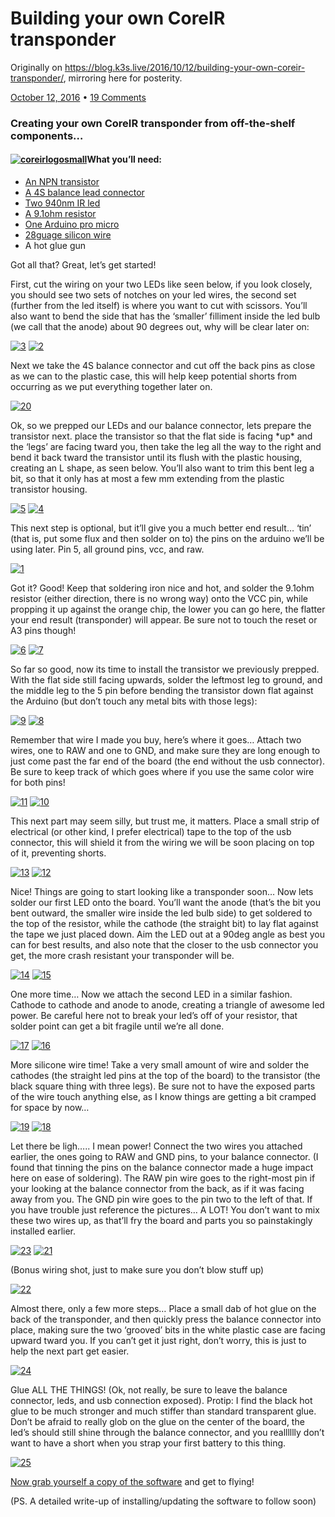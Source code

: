 # Building your own CoreIR transponder

Originally on https://blog.k3s.live/2016/10/12/building-your-own-coreir-transponder/, mirroring here for posterity.

[October 12, 2016](https://mrickert.com/building-your-own-coreir-transponder/) • [19 Comments](https://mrickert.com/building-your-own-coreir-transponder/#comments)

### Creating your own CoreIR transponder from off-the-shelf components…

#### [![coreirlogosmall](build-images/coreirlogosmall.png)](build-images/coreirlogosmall.png)What you’ll need:

*   [An NPN transistor](https://www.digikey.com/product-detail/en/fairchild-semiconductor/PN2222ATFR/PN2222AD26ZCT-ND/459004)
*   [A 4S balance lead connector](https://www.digikey.com/product-detail/en/jst-sales-america-inc/B5B-XH-A(LF)(SN)/455-2270-ND/1530483)
*   [Two 940nm IR led](https://www.digikey.com/product-detail/en/lumex-opto-components-inc/OED-EL-1L2/67-1001-ND/270797)
*   [A 9.1ohm resistor](https://www.digikey.com/product-detail/en/vishay-dale/CRCW25129R10JNEG/541-9.1XCT-ND/1178532)
*   [One Arduino pro micro](http://www.banggood.com/Pro-Micro-5V-16M-Mini-Leonardo-Microcontroller-Development-Board-For-Arduino-p-1077675.html?rmmds=buy)
*   [28guage silicon wire](http://www.banggood.com/1M-8101214161820222426-AWG-Silicone-Wire-SR-Wire-p-921159.html?rmmds=search)
*   A hot glue gun

Got all that? Great, let’s get started!

First, cut the wiring on your two LEDs like seen below, if you look closely, you should see two sets of notches on your led wires, the second set (further from the led itself) is where you want to cut with scissors. You’ll also want to bend the side that has the ‘smaller’ filliment inside the led bulb (we call that the anode) about 90 degrees out, why will be clear later on:

[![3](build-images/3-1.jpg)](build-images/3-1.jpg)
[![2](build-images/2-1.jpg)](build-images/2-1.jpg)

Next we take the 4S balance connector and cut off the back pins as close as we can to the plastic case, this will help keep potential shorts from occurring as we put everything together later on.

[![20](build-images/20.jpg)](build-images/20.jpg)

Ok, so we prepped our LEDs and our balance connector, lets prepare the transistor next. place the transistor so that the flat side is facing \*up\* and the ‘legs’ are facing tward you, then take the leg all the way to the right and bend it back tward the transistor until its flush with the plastic housing, creating an L shape, as seen below. You’ll also want to trim this bent leg a bit, so that it only has at most a few mm extending from the plastic transistor housing.

[![5](build-images/5.jpg)](build-images/5.jpg)
[![4](build-images/4.jpg)](build-images/4.jpg)

This next step is optional, but it’ll give you a much better end result… ‘tin’ (that is, put some flux and then solder on to) the pins on the arduino we’ll be using later. Pin 5, all ground pins, vcc, and raw.

[![1](build-images/1.jpg)](build-images/1.jpg)

Got it? Good! Keep that soldering iron nice and hot, and solder the 9.1ohm resistor (either direction, there is no wrong way) onto the VCC pin, while propping it up against the orange chip, the lower you can go here, the flatter your end result (transponder) will appear. Be sure not to touch the reset or A3 pins though!

[![6](build-images/6.jpg)](build-images/6.jpg)
[![7](build-images/7.jpg)](build-images/7.jpg)

So far so good, now its time to install the transistor we previously prepped. With the flat side still facing upwards, solder the leftmost leg to ground, and the middle leg to the 5 pin before bending the transistor down flat against the Arduino (but don’t touch any metal bits with those legs):

[![9](build-images/9.jpg)](build-images/9.jpg)
[![8](build-images/8.jpg)](build-images/8.jpg)

Remember that wire I made you buy, here’s where it goes… Attach two wires, one to RAW and one to GND, and make sure they are long enough to just come past the far end of the board (the end without the usb connector). Be sure to keep track of which goes where if you use the same color wire for both pins!

[![11](build-images/11.jpg)](build-images/11.jpg)
[![10](build-images/10.jpg)](build-images/10.jpg)

This next part may seem silly, but trust me, it matters. Place a small strip of electrical (or other kind, I prefer electrical) tape to the top of the usb connector, this will shield it from the wiring we will be soon placing on top of it, preventing shorts.

[![13](build-images/13.jpg)](build-images/13.jpg)
[![12](build-images/12.jpg)](build-images/12.jpg)

Nice! Things are going to start looking like a transponder soon… Now lets solder our first LED onto the board. You’ll want the anode (that’s the bit you bent outward, the smaller wire inside the led bulb side) to get soldered to the top of the resistor, while the cathode (the straight bit) to lay flat against the tape we just placed down. Aim the LED out at a 90deg angle as best you can for best results, and also note that the closer to the usb connector you get, the more crash resistant your transponder will be.

[![14](build-images/14.jpg)](build-images/14.jpg)
[![15](build-images/15.jpg)](build-images/15.jpg)

One more time… Now we attach the second LED in a similar fashion. Cathode to cathode and anode to anode, creating a triangle of awesome led power. Be careful here not to break your led’s off of your resistor, that solder point can get a bit fragile until we’re all done.

[![17](build-images/17.jpg)](build-images/17.jpg)
[![16](build-images/16.jpg)](build-images/16.jpg)

More silicone wire time! Take a very small amount of wire and solder the cathodes (the straight led pins at the top of the board) to the transistor (the black square thing with three legs). Be sure not to have the exposed parts of the wire touch anything else, as I know things are getting a bit cramped for space by now…

[![19](build-images/19.jpg)](build-images/19.jpg)
[![18](build-images/18.jpg)](build-images/18.jpg)

Let there be ligh….. I mean power! Connect the two wires you attached earlier, the ones going to RAW and GND pins, to your balance connector. (I found that tinning the pins on the balance connector made a huge impact here on ease of soldering). The RAW pin wire goes to the right-most pin if your looking at the balance connector from the back, as if it was facing away from you. The GND pin wire goes to the pin two to the left of that. If you have trouble just reference the pictures… A LOT! You don’t want to mix these two wires up, as that’ll fry the board and parts you so painstakingly installed earlier.

[![23](build-images/23.jpg)](build-images/23.jpg)
[![21](build-images/21.jpg)](build-images/21.jpg)

(Bonus wiring shot, just to make sure you don’t blow stuff up)

[![22](build-images/22.jpg)](build-images/22.jpg)

Almost there, only a few more steps… Place a small dab of hot glue on the back of the transponder, and then quickly press the balance connector into place, making sure the two ‘grooved’ bits in the white plastic case are facing upward tward you. If you can’t get it just right, don’t worry, this is just to help the next part get easier.

[![24](build-images/24.jpg)](build-images/24.jpg)

Glue ALL THE THINGS! (Ok, not really, be sure to leave the balance connector, leds, and usb connection exposed). Protip: I find the black hot glue to be much stronger and much stiffer than standard transparent glue. Don’t be afraid to really glob on the glue on the center of the board, the led’s should still shine through the balance connector, and you realllllly don’t want to have a short when you strap your first battery to this thing.

[![25](build-images/25.jpg)](build-images/25.jpg)

[Now grab yourself a copy of the software](https://github.com/RaceFPV/CoreIR) and get to flying!

(PS. A detailed write-up of installing/updating the software to follow soon)